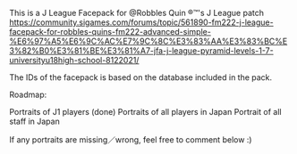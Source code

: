 This is a J League Facepack for @Robbles Quin ®™'s J League patch https://community.sigames.com/forums/topic/561890-fm222-j-league-facepack-for-robbles-quins-fm222-advanced-simple-%E6%97%A5%E6%9C%AC%E7%9C%8C%E3%83%AA%E3%83%BC%E3%82%B0%E3%81%BE%E3%81%A7-jfa-j-league-pyramid-levels-1-7-universityu18high-school-8122021/

The IDs of the facepack is based on the database included in the pack.

Roadmap:

Portraits of J1 players (done)
Portraits of all players in Japan
Portrait of all staff in Japan

If any portraits are missing／wrong, feel free to comment below :)
